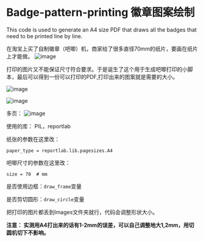 # Badge-pattern-printing 徽章图案绘制
This code is used to generate an A4 size PDF that draws all the badges that need to be printed line by line.  

在淘宝上买了自制徽章（吧唧）机，商家给了很多直径70mm的纸片，要画在纸片上才能做。
![image](https://user-images.githubusercontent.com/42110276/170017110-6052fedb-88ba-4287-acb5-d8f9947d085c.png)

打印的图片又不能保证尺寸符合要求。于是诞生了这个用于生成吧唧打印的小脚本，最后可以得到一份可以打印的PDF,打印出来的图案就是需要的大小。

![image](https://user-images.githubusercontent.com/42110276/170016772-1c97450b-21a4-4304-b62d-912039982d80.png)


![image](https://user-images.githubusercontent.com/42110276/170017483-685df94b-e80d-4c59-925d-2eba1684d812.png)

多页：
![image](https://user-images.githubusercontent.com/42110276/170028663-f4ba4be2-4840-4952-8242-f638424e4886.png)

使用的库：
PIL，reportlab

纸张的参数在这里改：
```
paper_type = reportlab.lib.pagesizes.A4
```


吧唧尺寸的参数在这里改：
```
size = 70  # mm
```

是否使用边框：```draw_frame```变量

是否剪切圆形：```draw_circle```变量


把打印的图片都丢到Images文件夹就行，代码会调整形状大小。

**注意： 实测用A4打出来的话有1-2mm的误差，可以自己调整地大1,2mm，用切圆机切下不影响。**
